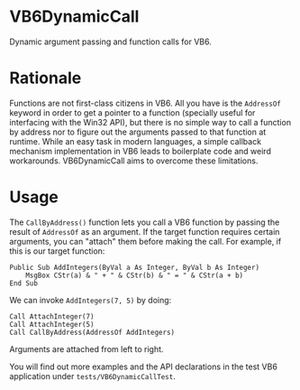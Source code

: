 # VB6DynamicCall
Dynamic argument passing and function calls for VB6.

# Rationale

Functions are not first-class citizens in VB6. All you have is the `AddressOf` keyword in order to get a pointer to a function (specially useful for interfacing with the Win32 API), but there is no simple way to call a function by address nor to figure out the arguments passed to that function at runtime. While an easy task in modern languages, a simple callback mechanism implementation in VB6 leads to boilerplate code and weird workarounds. VB6DynamicCall aims to overcome these limitations.

# Usage

The `CallByAddress()` function lets you call a VB6 function by passing the result of `AddressOf` as an argument. If the target function requires certain arguments, you can "attach" them before making the call. For example, if this is our target function:

```
Public Sub AddIntegers(ByVal a As Integer, ByVal b As Integer)
    MsgBox CStr(a) & " + " & CStr(b) & " = " & CStr(a + b)
End Sub
```

We can invoke `AddIntegers(7, 5)` by doing:

```
Call AttachInteger(7)
Call AttachInteger(5)
Call CallByAddress(AddressOf AddIntegers)
```

Arguments are attached from left to right.

You will find out more examples and the API declarations in the test VB6 application under `tests/VB6DynamicCallTest`.
